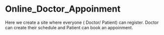 # Online_Doctor_Appoinment
Here we create a site where everyone ( Doctor/ Patient) can register. Doctor can create their schedule and Patient can book an appoinment.

